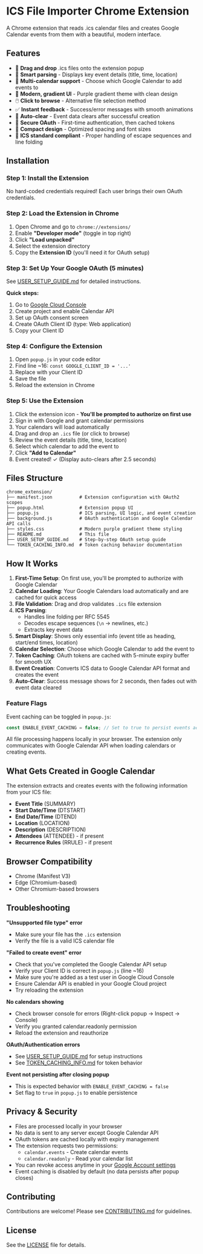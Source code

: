 # ICS File Importer Chrome Extension

A Chrome extension that reads .ics calendar files and creates Google Calendar events from them with a beautiful, modern interface.

## Features

- 📁 **Drag and drop** .ics files onto the extension popup
- 📝 **Smart parsing** - Displays key event details (title, time, location)
- 📅 **Multi-calendar support** - Choose which Google Calendar to add events to
- 🎨 **Modern, gradient UI** - Purple gradient theme with clean design
- 🖱️ **Click to browse** - Alternative file selection method
- ✅ **Instant feedback** - Success/error messages with smooth animations
- 🔄 **Auto-clear** - Event data clears after successful creation
- 🔐 **Secure OAuth** - First-time authentication, then cached tokens
- 📏 **Compact design** - Optimized spacing and font sizes
- 🎯 **ICS standard compliant** - Proper handling of escape sequences and line folding

## Installation

### Step 1: Install the Extension

No hard-coded credentials required! Each user brings their own OAuth credentials.

### Step 2: Load the Extension in Chrome

1. Open Chrome and go to `chrome://extensions/`
2. Enable **"Developer mode"** (toggle in top right)
3. Click **"Load unpacked"**
4. Select the extension directory
5. Copy the **Extension ID** (you'll need it for OAuth setup)

### Step 3: Set Up Your Google OAuth (5 minutes)

See [USER_SETUP_GUIDE.md](USER_SETUP_GUIDE.md) for detailed instructions.

**Quick steps:**
1. Go to [Google Cloud Console](https://console.cloud.google.com/)
2. Create project and enable Calendar API
3. Set up OAuth consent screen
4. Create OAuth Client ID (type: Web application)
5. Copy your Client ID

### Step 4: Configure the Extension

1. Open `popup.js` in your code editor
2. Find line ~16: `const GOOGLE_CLIENT_ID = '...'`
3. Replace with your Client ID
4. Save the file
5. Reload the extension in Chrome

### Step 5: Use the Extension

1. Click the extension icon - **You'll be prompted to authorize on first use**
2. Sign in with Google and grant calendar permissions
3. Your calendars will load automatically
4. Drag and drop an `.ics` file (or click to browse)
5. Review the event details (title, time, location)
6. Select which calendar to add the event to
7. Click **"Add to Calendar"**
8. Event created! ✓ (Display auto-clears after 2.5 seconds)

## Files Structure

```
chrome_extension/
├── manifest.json          # Extension configuration with OAuth2 scopes
├── popup.html             # Extension popup UI
├── popup.js               # ICS parsing, UI logic, and event creation
├── background.js          # OAuth authentication and Google Calendar API calls
├── styles.css             # Modern purple gradient theme styling
├── README.md              # This file
├── USER_SETUP_GUIDE.md    # Step-by-step OAuth setup guide
└── TOKEN_CACHING_INFO.md  # Token caching behavior documentation
```

## How It Works

1. **First-Time Setup**: On first use, you'll be prompted to authorize with Google Calendar
2. **Calendar Loading**: Your Google Calendars load automatically and are cached for quick access
3. **File Validation**: Drag and drop validates `.ics` file extension
4. **ICS Parsing**: 
   - Handles line folding per RFC 5545
   - Decodes escape sequences (`\n` → newlines, etc.)
   - Extracts key event data
5. **Smart Display**: Shows only essential info (event title as heading, start/end times, location)
6. **Calendar Selection**: Choose which Google Calendar to add the event to
7. **Token Caching**: OAuth tokens are cached with 5-minute expiry buffer for smooth UX
8. **Event Creation**: Converts ICS data to Google Calendar API format and creates the event
9. **Auto-Clear**: Success message shows for 2 seconds, then fades out with event data cleared

### Feature Flags

Event caching can be toggled in `popup.js`:
```javascript
const ENABLE_EVENT_CACHING = false; // Set to true to persist events across sessions
```

All file processing happens locally in your browser. The extension only communicates with Google Calendar API when loading calendars or creating events.

## What Gets Created in Google Calendar

The extension extracts and creates events with the following information from your ICS file:

- **Event Title** (SUMMARY)
- **Start Date/Time** (DTSTART)
- **End Date/Time** (DTEND)
- **Location** (LOCATION)
- **Description** (DESCRIPTION)
- **Attendees** (ATTENDEE) - if present
- **Recurrence Rules** (RRULE) - if present

## Browser Compatibility

- Chrome (Manifest V3)
- Edge (Chromium-based)
- Other Chromium-based browsers

## Troubleshooting

**"Unsupported file type" error**
- Make sure your file has the `.ics` extension
- Verify the file is a valid ICS calendar file

**"Failed to create event" error**
- Check that you've completed the Google Calendar API setup
- Verify your Client ID is correct in `popup.js` (line ~16)
- Make sure you're added as a test user in Google Cloud Console
- Ensure Calendar API is enabled in your Google Cloud project
- Try reloading the extension

**No calendars showing**
- Check browser console for errors (Right-click popup → Inspect → Console)
- Verify you granted calendar.readonly permission
- Reload the extension and reauthorize

**OAuth/Authentication errors**
- See [USER_SETUP_GUIDE.md](./scripts/USER_SETUP_GUIDE.md) for setup instructions
- See [TOKEN_CACHING_INFO.md](./scripts/TOKEN_CACHING_INFO.md) for token behavior

**Event not persisting after closing popup**
- This is expected behavior with `ENABLE_EVENT_CACHING = false`
- Set flag to `true` in `popup.js` to enable persistence

## Privacy & Security

- Files are processed locally in your browser
- No data is sent to any server except Google Calendar API
- OAuth tokens are cached locally with expiry management
- The extension requests two permissions:
  - `calendar.events` - Create calendar events
  - `calendar.readonly` - Read your calendar list
- You can revoke access anytime in your [Google Account settings](https://myaccount.google.com/permissions)
- Event caching is disabled by default (no data persists after popup closes)

## Contributing

Contributions are welcome! Please see [CONTRIBUTING.md](CONTRIBUTING.md) for guidelines.

## License

See the [LICENSE](LICENSE) file for details.
